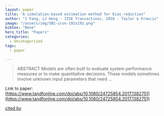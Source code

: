 ```yaml
---
layout: paper
title: "A simulation-based estimation method for bias reduction"
author: "J Fang, LJ Hong - IISE Transactions, 2018 - Taylor & Francis"
image: "/assets/img/SBI-icon-192x192.png"
bibtex: "None"
hero_title: "Papers"
categories:
  - Uncategorized
tags:
  - paper

---
```

>ABSTRACT Models are often built to evaluate system performance measures or to make quantitative decisions. These models sometimes involve unknown input parameters that need …

Link to paper: [https://www.tandfonline.com/doi/abs/10.1080/24725854.2017.1382751](https://www.tandfonline.com/doi/abs/10.1080/24725854.2017.1382751)

[cited by](https://scholar.google.com/scholar?cites=4948981753169387790&as_sdt=2005&sciodt=0,5&hl=en&num=20)
